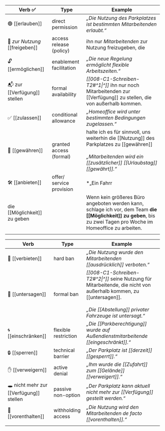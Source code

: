
| Verb ✅                         | Type                           | Example                                                                                                                                                                  |
| ------------------------------ | ------------------------------ | ------------------------------------------------------------------------------------------------------------------------------------------------------------------------ |
| 🟢 [[erlauben]]                | direct permission              | *„Die Nutzung des Parkplatzes ist bestimmten Mitarbeitenden erlaubt.“*                                                                                                   |
| 📂 *zur Nutzung* [[freigeben]] | access release <br>(policy)    | ihn nur *Mitarbeitenden* zur Nutzung freizugeben, die                                                                                                                    |
| 🔓 [[ermöglichen]]             | enablement<br>facilitation     | *„Die neue Regelung ermöglicht flexible Arbeitszeiten.“*                                                                                                                 |
| 📬 zur [[Verfügung]] stellen   | formal availability            | *[[008-C1-Schreiben-T2#^1\|^]]* ihn nur noch Mitarbeitenden zur [[Verfügung]] zu stellen, die von außerhalb kommen.<br>                                                  |
| ✅ [[zulassen]]                 | conditional allowance          | *„Homeoffice wird unter bestimmten Bedingungen zugelassen.“*                                                                                                             |
| 🤝 [[gewähren]]                | granted<br>access <br>(formal) | halte ich es für sinnvoll, uns weiterhin die [[Nutzung]] des Parkplatzes zu [[gewähren]]<br><br>*„Mitarbeitenden wird ein [[zusätzlicher]] [[Urlaubstag]] [[gewährt]].“* |
| 🛠️ [[anbieten]]               | offer/<br>service provision    | *„Ein Fahrr                                                                                                                                                              |
| die [[Möglichkeit]] zu geben   |                                | Wenn kein größeres Büro angeboten werden kann, schlage ich vor, dem Team **die [[Möglichkeit]] zu geben**, bis zu zwei Tagen pro Woche im Homeoffice zu arbeiten.<br>    |
|                                |                                |                                                                                                                                                                          |


| Verb                                     | Type                 | Example                                                                                                                                                                              |
| ---------------------------------------- | -------------------- | ------------------------------------------------------------------------------------------------------------------------------------------------------------------------------------ |
| 🚫 [[verbieten]]                         | hard ban             | *„Die Nutzung wurde den Mitarbeitenden [[ausdrücklich]] verboten.“*                                                                                                                  |
| 📜 [[untersagen]]                        | formal ban           | *[[008-C1-Schreiben-T2#^2\|^]]* seine Nutzung für Mitarbeitende, die nicht von außerhalb kommen, zu [[untersagen]]. <br><br>*„Die [[Abstellung]] privater Fahrzeuge ist untersagt.“* |
| 🌀 [[einschränken]]                      | flexible restriction | *„Die [[Parkberechtigung]] wurde auf Außendienstmitarbeitende [[eingeschränkt]].“*                                                                                                   |
| 🔒 [[sperren]]                           | technical barrier    | *„Der Parkplatz ist [[derzeit]] [[gesperrt]].“*                                                                                                                                      |
| ✋ [[verweigern]]                         | active denial        | *„Ihm wurde die [[Zufahrt]] zum [[Gelände]] [[verweigert]].“*                                                                                                                        |
| 🕳️ nicht mehr zur [[Verfügung]] stellen | passive non-option   | *„Der Parkplatz kann aktuell nicht mehr zur [[Verfügung]] gestellt werden.“*                                                                                                         |
| 🥶 [[vorenthalten]]                      | withholding access   | *„Die Nutzung wird den Mitarbeitenden de facto [[vorenthalten]].“*                                                                                                                   |
|                                          |                      |                                                                                                                                                                                      |

